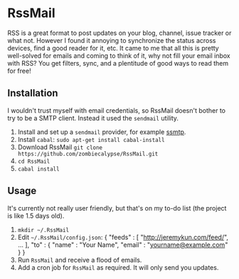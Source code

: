 # RssMail

RSS is a great format to post updates on your blog, channel, issue tracker or
what not. However I found it annoying to synchronize the status across devices,
find a good reader for it, etc. It came to me that all this is pretty
well-solved for emails and coming to think of it, why not fill your email inbox
with RSS? You get filters, sync, and a plentitude of good ways to read them for
free!

## Installation

I wouldn't trust myself with email credentials, so RssMail doesn't bother to try
to be a SMTP client. Instead it used the `sendmail` utility.

1. Install and set up a `sendmail` provider, for example
   [ssmtp](https://wiki.debian.org/sSMTP).
2. Install `cabal`: `sudo apt-get install cabal-install`
3. Download RssMail `git clone https://github.com/zombiecalypse/RssMail.git`
4. `cd RssMail`
5. `cabal install`

## Usage

It's currently not really user friendly, but that's on my to-do list (the
project is like 1.5 days old).

1. `mkdir ~/.RssMail`
2. Edit `~/.RssMail/config.json`:
    {
       "feeds" : [
          "http://jeremykun.com/feed/",
          ...
            ],
          "to" : {
            "name" : "Your Name",
            "email" : "yourname@example.com"
          }
    }
3. Run `RssMail` and receive a flood of emails.
4. Add a cron job for `RssMail` as required. It will only send you updates.
